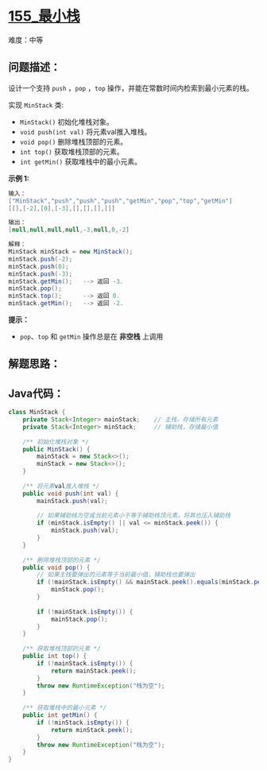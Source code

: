 # [155_最小栈](https://leetcode.cn/problems/min-stack/)

难度：中等

## 问题描述：

设计一个支持 `push` ，`pop` ，`top` 操作，并能在常数时间内检索到最小元素的栈。

实现 `MinStack` 类:

- `MinStack()` 初始化堆栈对象。
- `void push(int val)` 将元素val推入堆栈。
- `void pop()` 删除堆栈顶部的元素。
- `int top()` 获取堆栈顶部的元素。
- `int getMin()` 获取堆栈中的最小元素。

**示例 1:**

```java
输入：
["MinStack","push","push","push","getMin","pop","top","getMin"]
[[],[-2],[0],[-3],[],[],[],[]]

输出：
[null,null,null,null,-3,null,0,-2]

解释：
MinStack minStack = new MinStack();
minStack.push(-2);
minStack.push(0);
minStack.push(-3);
minStack.getMin();   --> 返回 -3.
minStack.pop();
minStack.top();      --> 返回 0.
minStack.getMin();   --> 返回 -2.
```

**提示：**

- `pop`、`top` 和 `getMin` 操作总是在 **非空栈** 上调用

## 解题思路：



## Java代码：

```java
class MinStack {
    private Stack<Integer> mainStack;    // 主栈，存储所有元素
    private Stack<Integer> minStack;     // 辅助栈，存储最小值
    
    /** 初始化堆栈对象 */
    public MinStack() {
        mainStack = new Stack<>();
        minStack = new Stack<>();
    }
    
    /** 将元素val推入堆栈 */
    public void push(int val) {
        mainStack.push(val);
        
        // 如果辅助栈为空或当前元素小于等于辅助栈顶元素，将其也压入辅助栈
        if (minStack.isEmpty() || val <= minStack.peek()) {
            minStack.push(val);
        }
    }
    
    /** 删除堆栈顶部的元素 */
    public void pop() {
        // 如果主栈要弹出的元素等于当前最小值，辅助栈也要弹出
        if (!mainStack.isEmpty() && mainStack.peek().equals(minStack.peek())) {
            minStack.pop();
        }
        
        if (!mainStack.isEmpty()) {
            mainStack.pop();
        }
    }
    
    /** 获取堆栈顶部的元素 */
    public int top() {
        if (!mainStack.isEmpty()) {
            return mainStack.peek();
        }
        throw new RuntimeException("栈为空");
    }
    
    /** 获取堆栈中的最小元素 */
    public int getMin() {
        if (!minStack.isEmpty()) {
            return minStack.peek();
        }
        throw new RuntimeException("栈为空");
    }
}
```

